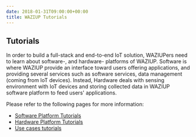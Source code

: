 ```yaml
---
date: 2018-01-31T09:00:00+00:00
title: WAZIUP Tutorials
---
```


## Tutorials
In order to build a full-stack and end-to-end IoT solution, WAZIUPers need to learn about software-, and hardware- platforms of WAZIUP. Software is where WAZIUP provide an interface toward users offering applications, and providing several services such as software services, data management (coming from IoT devices). Instead, Hardware deals with sensing environment with IoT devices and storing collected data in WAZIUP software platform to feed users' applications.

Please refer to the following pages for more information:

- [Software Platform Tutorials](software/index)
- [Hardware Platform Tutorials](hardware/index)
- [Use cases tutorials](use-cases/index)
